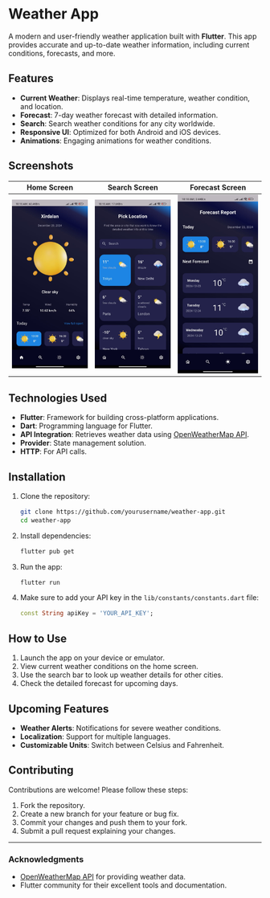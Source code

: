 # Weather App

A modern and user-friendly weather application built with **Flutter**. This app provides accurate and up-to-date weather information, including current conditions, forecasts, and more.

## Features

- **Current Weather**: Displays real-time temperature, weather condition, and location.
- **Forecast**: 7-day weather forecast with detailed information.
- **Search**: Search weather conditions for any city worldwide.
- **Responsive UI**: Optimized for both Android and iOS devices.
- **Animations**: Engaging animations for weather conditions.

## Screenshots

| Home Screen | Search Screen | Forecast Screen |
|-------------|---------------|-----------------|
| ![Home Screen](assets/screenshots/home.jpg) | ![Search Screen](assets/screenshots/search.jpg) | ![Forecast Screen](assets/screenshots/forecast.jpg) |

## Technologies Used

- **Flutter**: Framework for building cross-platform applications.
- **Dart**: Programming language for Flutter.
- **API Integration**: Retrieves weather data using [OpenWeatherMap API](https://openweathermap.org/api).
- **Provider**: State management solution.
- **HTTP**: For API calls.

## Installation

1. Clone the repository:

   ```bash
   git clone https://github.com/yourusername/weather-app.git
   cd weather-app
   ```

2. Install dependencies:

   ```bash
   flutter pub get
   ```

3. Run the app:

   ```bash
   flutter run
   ```

4. Make sure to add your API key in the `lib/constants/constants.dart` file:

   ```dart
   const String apiKey = 'YOUR_API_KEY';
   ```

## How to Use

1. Launch the app on your device or emulator.
2. View current weather conditions on the home screen.
3. Use the search bar to look up weather details for other cities.
4. Check the detailed forecast for upcoming days.

## Upcoming Features

- **Weather Alerts**: Notifications for severe weather conditions.
- **Localization**: Support for multiple languages.
- **Customizable Units**: Switch between Celsius and Fahrenheit.

## Contributing

Contributions are welcome! Please follow these steps:

1. Fork the repository.
2. Create a new branch for your feature or bug fix.
3. Commit your changes and push them to your fork.
4. Submit a pull request explaining your changes.

---

### Acknowledgments

- [OpenWeatherMap API](https://openweathermap.org/api) for providing weather data.
- Flutter community for their excellent tools and documentation.

